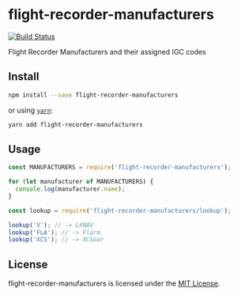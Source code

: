 flight-recorder-manufacturers
==============================================================================

[![Build Status](https://travis-ci.org/Turbo87/flight-recorder-manufacturers.svg?branch=master)](https://travis-ci.org/Turbo87/flight-recorder-manufacturers)

Flight Recorder Manufacturers and their assigned IGC codes


Install
------------------------------------------------------------------------------

```bash
npm install --save flight-recorder-manufacturers
```

or using [`yarn`](https://yarnpkg.com/):

```bash
yarn add flight-recorder-manufacturers
```


Usage
------------------------------------------------------------------------------

```js
const MANUFACTURERS = require('flight-recorder-manufacturers');

for (let manufacturer of MANUFACTURERS) {
  console.log(manufacturer.name);
}
```

```js
const lookup = require('flight-recorder-manufacturers/lookup');

lookup('V'); // -> LXNAV
lookup('FLA'); // -> Flarm
lookup('XCS'); // -> XCSoar
```


License
------------------------------------------------------------------------------

flight-recorder-manufacturers is licensed under the [MIT License](LICENSE).
